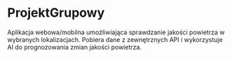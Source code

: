 # ProjektGrupowy
Aplikacja webowa/mobilna umożliwiająca sprawdzanie jakości powietrza w wybranych lokalizacjach. Pobiera dane z zewnętrznych API i wykorzystuje AI do prognozowania zmian jakości powietrza.
